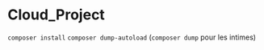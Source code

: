 # Cloud_Project

```composer install```
```composer dump-autoload``` (```composer dump``` pour les intimes)

